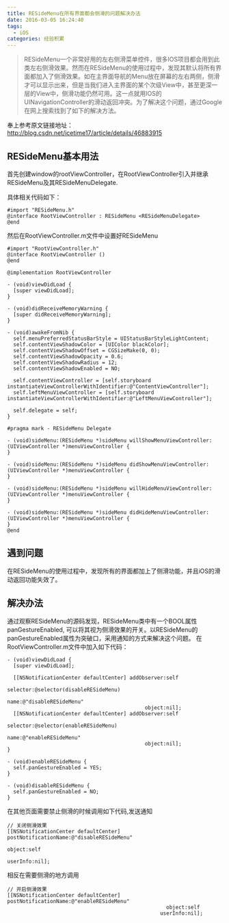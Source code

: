 ```yaml
---
title: RESideMenu在所有界面都会侧滑的问题解决办法
date: 2016-03-05 16:24:40
tags:
  - iOS
categories: 经验积累
---
```


>RESideMenu一个非常好用的左右侧滑菜单控件，很多IOS项目都会用到此类左右侧滑效果。然而在RESideMenu的使用过程中，发现其默认将所有界面都加入了侧滑效果。如在主界面导航的Menu放在屏幕的左右两侧，侧滑才可以显示出来，但是当我们进入主界面的某个次级View中，甚至更深一层的View中，侧滑功能仍然可用。这一点就用IOS的UINavigationController的滑动返回冲突。为了解决这个问题，通过Google在网上搜索找到了如下的解决方法。

<!-- more -->

奉上参考原文链接地址：http://blog.csdn.net/icetime17/article/details/46883915

## RESideMenu基本用法

首先创建window的rootViewController，在RootViewController引入并继承RESideMenu及其RESideMenuDelegate. 

具体相关代码如下：

``` objc
#import "RESideMenu.h"
@interface RootViewController : RESideMenu <RESideMenuDelegate>
@end
```

然后在RootViewController.m文件中设置好RESideMenu

``` objc
#import "RootViewController.h"
@interface RootViewController ()
@end

@implementation RootViewController

- (void)viewDidLoad {
  [super viewDidLoad];
}

- (void)didReceiveMemoryWarning {
  [super didReceiveMemoryWarning];
}

- (void)awakeFromNib {
  self.menuPreferredStatusBarStyle = UIStatusBarStyleLightContent;
  self.contentViewShadowColor = [UIColor blackColor];
  self.contentViewShadowOffset = CGSizeMake(0, 0);
  self.contentViewShadowOpacity = 0.6;
  self.contentViewShadowRadius = 12;
  self.contentViewShadowEnabled = NO;

  self.contentViewController = [self.storyboard instantiateViewControllerWithIdentifier:@"ContentViewController"];
  self.leftMenuViewController = [self.storyboard instantiateViewControllerWithIdentifier:@"LeftMenuViewController"];

  self.delegate = self;
}

#pragma mark - RESideMenu Delegate

- (void)sideMenu:(RESideMenu *)sideMenu willShowMenuViewController:(UIViewController *)menuViewController {
}

- (void)sideMenu:(RESideMenu *)sideMenu didShowMenuViewController:(UIViewController *)menuViewController {
}

- (void)sideMenu:(RESideMenu *)sideMenu willHideMenuViewController:(UIViewController *)menuViewController {
}

- (void)sideMenu:(RESideMenu *)sideMenu didHideMenuViewController:(UIViewController *)menuViewController {
}
@end
```

## 遇到问题

在RESideMenu的使用过程中，发现所有的界面都加上了侧滑功能，并且iOS的滑动返回功能失效了。

## 解决办法

通过观察RESideMenu的源码发现，RESideMenu类中有一个BOOL属性panGestureEnabled, 可以将其视为侧滑效果的开关。以RESideMenu的panGestureEnabled属性为突破口，采用通知的方式来解决这个问题。
在RootViewController.m文件中加入如下代码：
``` objc
- (void)viewDidLoad {
  [super viewDidLoad];

  [[NSNotificationCenter defaultCenter] addObserver:self
                                           selector:@selector(disableRESideMenu)
                                               name:@"disableRESideMenu"
                                             object:nil];
  [[NSNotificationCenter defaultCenter] addObserver:self
                                           selector:@selector(enableRESideMenu) 
                                               name:@"enableRESideMenu"
                                             object:nil];
}

- (void)enableRESideMenu {
  self.panGestureEnabled = YES;
}

- (void)disableRESideMenu {
  self.panGestureEnabled = NO;
}
```
在其他页面需要禁止侧滑的时候调用如下代码,发送通知
``` objc
// 关闭侧滑效果
[[NSNotificationCenter defaultCenter] postNotificationName:@"disableRESideMenu"
                                                            object:self
                                                          userInfo:nil];
```
相反在需要侧滑的地方调用
``` objc
// 开启侧滑效果
[[NSNotificationCenter defaultCenter] postNotificationName:@"enableRESideMenu"
                                                    object:self
                                                  userInfo:nil];
```